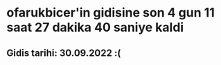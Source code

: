 # ofarukbicer'in gidisine son 4 gun 11 saat 27 dakika 40 saniye kaldi

## Gidis tarihi: 30.09.2022 :(